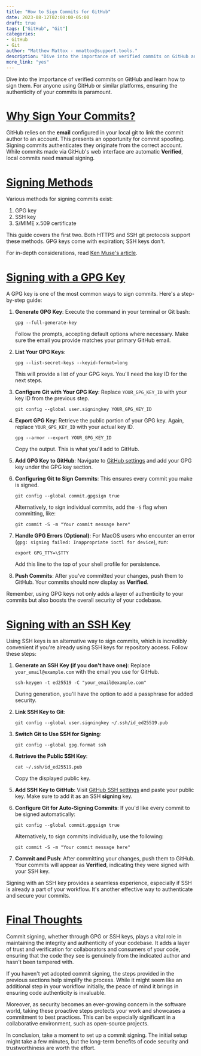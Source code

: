 ```yaml
---
title: "How to Sign Commits for GitHub"
date: 2023-08-12T02:00:00-05:00
draft: true
tags: ["GitHub", "Git"]
categories:
- GitHub
- Git
author: "Matthew Mattox - mmattox@support.tools."
description: "Dive into the importance of verified commits on GitHub and learn how to sign them."
more_link: "yes"
---
```


Dive into the importance of verified commits on GitHub and learn how to sign them. For anyone using GitHub or similar platforms, ensuring the authenticity of your commits is paramount. 

<!--more-->
# [Why Sign Your Commits?](#why-sign-your-commits)

GitHub relies on the **email** configured in your local git to link the commit author to an account. This presents an opportunity for commit spoofing. Signing commits authenticates they originate from the correct account. While commits made via GitHub's web interface are automatic **Verified**, local commits need manual signing.

# [Signing Methods](#signing-methods)

Various methods for signing commits exist:
1. GPG key
2. SSH key
3. S/MIME x.509 certificate

This guide covers the first two. Both HTTPS and SSH git protocols support these methods. GPG keys come with expiration; SSH keys don't.

For in-depth considerations, read [Ken Muse's article](https://www.kenmuse.com/blog/comparing-github-commit-signing-options/).

# [Signing with a GPG Key](#signing-with-a-gpg-key)

A GPG key is one of the most common ways to sign commits. Here's a step-by-step guide:

1. **Generate GPG Key**: Execute the command in your terminal or Git bash:
   ```
   gpg --full-generate-key
   ```
   Follow the prompts, accepting default options where necessary. Make sure the email you provide matches your primary GitHub email.

2. **List Your GPG Keys**:
   ```
   gpg --list-secret-keys --keyid-format=long
   ```
   This will provide a list of your GPG keys. You'll need the key ID for the next steps.

3. **Configure Git with Your GPG Key**:
   Replace `YOUR_GPG_KEY_ID` with your key ID from the previous step.
   ```
   git config --global user.signingkey YOUR_GPG_KEY_ID
   ```

4. **Export GPG Key**:
   Retrieve the public portion of your GPG key. Again, replace `YOUR_GPG_KEY_ID` with your actual key ID.
   ```
   gpg --armor --export YOUR_GPG_KEY_ID
   ```
   Copy the output. This is what you'll add to GitHub.

5. **Add GPG Key to GitHub**:
   Navigate to [GitHub settings](https://github.com/settings/keys) and add your GPG key under the GPG key section.

6. **Configuring Git to Sign Commits**:
   This ensures every commit you make is signed.
   ```
   git config --global commit.gpgsign true
   ```
   Alternatively, to sign individual commits, add the `-S` flag when committing, like:
   ```
   git commit -S -m "Your commit message here"
   ```

7. **Handle GPG Errors (Optional)**:
   For MacOS users who encounter an error (`gpg: signing failed: Inappropriate ioctl for device`), run:
   ```
   export GPG_TTY=\$TTY
   ```
   Add this line to the top of your shell profile for persistence.

8. **Push Commits**:
   After you've committed your changes, push them to GitHub. Your commits should now display as **Verified**.

Remember, using GPG keys not only adds a layer of authenticity to your commits but also boosts the overall security of your codebase.


# [Signing with an SSH Key](#signing-with-an-ssh-key)

Using SSH keys is an alternative way to sign commits, which is incredibly convenient if you're already using SSH keys for repository access. Follow these steps:

1. **Generate an SSH Key (if you don't have one)**:
   Replace `your_email@example.com` with the email you use for GitHub.
   ```code
   ssh-keygen -t ed25519 -C "your_email@example.com"
   ```
   During generation, you'll have the option to add a passphrase for added security.

2. **Link SSH Key to Git**:
   ```code
   git config --global user.signingkey ~/.ssh/id_ed25519.pub
   ```

3. **Switch Git to Use SSH for Signing**:
   ```code
   git config --global gpg.format ssh
   ```

4. **Retrieve the Public SSH Key**:
   ```code
   cat ~/.ssh/id_ed25519.pub
   ```
   Copy the displayed public key. 

5. **Add SSH Key to GitHub**:
   Visit [GitHub SSH settings](https://github.com/settings/keys) and paste your public key. Make sure to add it as an SSH **signing** key.

6. **Configure Git for Auto-Signing Commits**:
   If you'd like every commit to be signed automatically:
   ```code
   git config --global commit.gpgsign true
   ```
   Alternatively, to sign commits individually, use the following:
   ```code
   git commit -S -m "Your commit message here"
   ```

7. **Commit and Push**:
   After committing your changes, push them to GitHub. Your commits will appear as **Verified**, indicating they were signed with your SSH key.

Signing with an SSH key provides a seamless experience, especially if SSH is already a part of your workflow. It's another effective way to authenticate and secure your commits.


# [Final Thoughts](#final-thoughts)

Commit signing, whether through GPG or SSH keys, plays a vital role in maintaining the integrity and authenticity of your codebase. It adds a layer of trust and verification for collaborators and consumers of your code, ensuring that the code they see is genuinely from the indicated author and hasn't been tampered with.

If you haven't yet adopted commit signing, the steps provided in the previous sections help simplify the process. While it might seem like an additional step in your workflow initially, the peace of mind it brings in ensuring code authenticity is invaluable.

Moreover, as security becomes an ever-growing concern in the software world, taking these proactive steps protects your work and showcases a commitment to best practices. This can be especially significant in a collaborative environment, such as open-source projects.

In conclusion, take a moment to set up a commit signing. The initial setup might take a few minutes, but the long-term benefits of code security and trustworthiness are worth the effort.